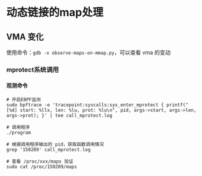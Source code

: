 # 动态链接的map处理

## VMA 变化

使用命令：`gdb -x observe-maps-on-mmap.py`，可以查看 vma 的变动

### mprotect系统调用

#### 观测命令

```shell
# 开启EBPF监测
sudo bpftrace -e 'tracepoint:syscalls:sys_enter_mprotect { printf("[%d] start: %llx, len: %lu, prot: %lu\n", pid, args->start, args->len, args->prot); }' | tee call_mprotect.log

# 调用程序
./program

# 根据调用程序输出的 pid，获取函数调用情况
grep '150209' call_mprotect.log

# 查看 /proc/xxx/maps 验证
sudo cat /proc/150209/maps
```

